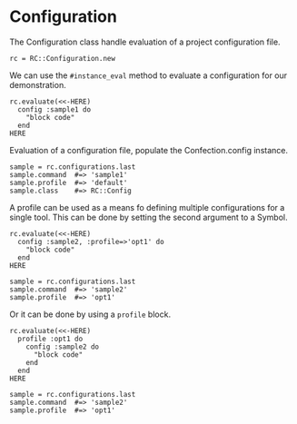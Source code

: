 # Configuration

The Configuration class handle evaluation of a project configuration file.

    rc = RC::Configuration.new

We can use the `#instance_eval` method to evaluate a configuration for our
demonstration.

    rc.evaluate(<<-HERE)
      config :sample1 do
        "block code"
      end
    HERE

Evaluation of a configuration file, populate the Confection.config instance.

    sample = rc.configurations.last
    sample.command  #=> 'sample1'
    sample.profile  #=> 'default'
    sample.class    #=> RC::Config

A profile can be used as a means fo defining multiple configurations
for a single tool. This can be done by setting the second argument to
a Symbol.

    rc.evaluate(<<-HERE)
      config :sample2, :profile=>'opt1' do
        "block code"
      end
    HERE

    sample = rc.configurations.last
    sample.command  #=> 'sample2'
    sample.profile  #=> 'opt1'

Or it can be done by using a `profile` block.

    rc.evaluate(<<-HERE)
      profile :opt1 do
        config :sample2 do
          "block code"
        end
      end
    HERE

    sample = rc.configurations.last
    sample.command  #=> 'sample2'
    sample.profile  #=> 'opt1'


